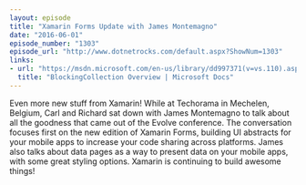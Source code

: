 ```yaml
---
layout: episode
title: "Xamarin Forms Update with James Montemagno"
date: "2016-06-01"
episode_number: "1303"
episode_url: "http://www.dotnetrocks.com/default.aspx?ShowNum=1303"
links:
- url: "https://msdn.microsoft.com/en-us/library/dd997371(v=vs.110).aspx"
  title: "BlockingCollection Overview | Microsoft Docs"
---
```


Even more new stuff from Xamarin! While at Techorama in Mechelen, Belgium, Carl and Richard sat down with James Montemagno to talk about all the goodness that came out of the Evolve conference. The conversation focuses first on the new edition of Xamarin Forms, building UI abstracts for your mobile apps to increase your code sharing across platforms. James also talks about data pages as a way to present data on your mobile apps, with some great styling options. Xamarin is continuing to build awesome things!
